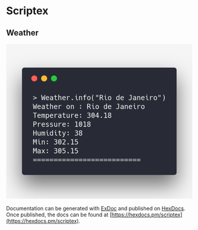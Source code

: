 # Scriptex

## Weather

<img src="weather.png" />

Documentation can be generated with [ExDoc](https://github.com/elixir-lang/ex_doc)
and published on [HexDocs](https://hexdocs.pm). Once published, the docs can
be found at [https://hexdocs.pm/scriptex](https://hexdocs.pm/scriptex).

